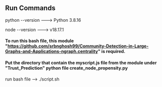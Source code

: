 ## Run Commands

python --version ---> Python 3.8.16

node --version ---> v18.17.1


#### To run this bash file, this module "https://github.com/srbnghosh99/Community-Detection-in-Large-Graphs-and-Applications-ngraph.centrality" is required.
#### Put the directory that contain the myscript.js file from the module under "Trust_Prediction" python file create_node_propensity.py

run bash file -->   ./script.sh
